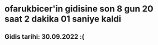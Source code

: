 # ofarukbicer'in gidisine son 8 gun 20 saat 2 dakika 01 saniye kaldi

## Gidis tarihi: 30.09.2022 :(